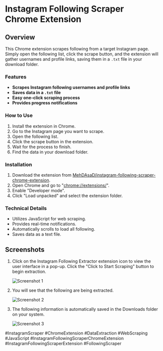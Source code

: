 # Instagram Following Scraper Chrome Extension


## Overview

This Chrome extension scrapes following from a target Instagram page. Simply open the following list, click the scrape button, and the extension will gather usernames and profile links, saving them in a `.txt` file in your download folder.


### Features
*   **Scrapes Instagram following usernames and profile links**
*   **Saves data in a `.txt` file**
*   **Easy one-click scraping process**
*   **Provides progress notifications**


### How to Use
1. Install the extension in Chrome.
2. Go to the Instagram page you want to scrape.
3. Open the following list.
4. Click the scrape button in the extension.
5. Wait for the process to finish.
6. Find the data in your download folder.


### Installation
1. Download the extension from [MehDAsaD/instagram-following-scraper-chrome-extension](https://github.com/MehDAsaD/instagram-following-scraper-chrome-extension/tree/main).
2. Open Chrome and go to "[chrome://extensions/](chrome://extensions/)".
3. Enable "Developer mode".
4. Click "Load unpacked" and select the extension folder.


### Technical Details
- Utilizes JavaScript for web scraping.
- Provides real-time notifications.
- Automatically scrolls to load all following.
- Saves data as a text file.
  

## Screenshots
1. Click on the Instagram Following Extractor extension icon to view the user interface in a pop-up. Click the "Click to Start Scraping" button to begin extraction.

   ![Screenshot 1](screenshot/extension–1.png)

2. You will see that the following are being extracted.

   ![Screenshot 2](screenshot/extension–2.png)

3. The following information is automatically saved in the Downloads folder on your system.

   ![Screenshot 3](screenshot/extension–3.png)



#InstagramScraper #ChromeExtension #DataExtraction #WebScraping #JavaScript #InstagramFollowingScraperChromeExtension #InstagramFollowingScraperExtension #FollowingScraper

